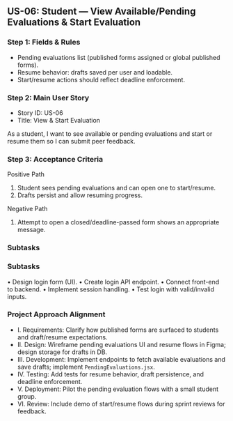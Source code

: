 ## US-06: Student — View Available/Pending Evaluations & Start Evaluation

### Step 1: Fields & Rules
- Pending evaluations list (published forms assigned or global published forms).
- Resume behavior: drafts saved per user and loadable.
- Start/resume actions should reflect deadline enforcement.

### Step 2: Main User Story
- Story ID: US-06
- Title: View & Start Evaluation

As a student, I want to see available or pending evaluations and start or resume them so I can submit peer feedback.

### Step 3: Acceptance Criteria
Positive Path
1. Student sees pending evaluations and can open one to start/resume.
2. Drafts persist and allow resuming progress.

Negative Path
1. Attempt to open a closed/deadline-passed form shows an appropriate message.

### Subtasks

### Subtasks
• Design login form (UI).
• Create login API endpoint.
• Connect front-end to backend.
• Implement session handling.
• Test login with valid/invalid inputs.

### Project Approach Alignment
- I. Requirements: Clarify how published forms are surfaced to students and draft/resume expectations.
- II. Design: Wireframe pending evaluations UI and resume flows in Figma; design storage for drafts in DB.
- III. Development: Implement endpoints to fetch available evaluations and save drafts; implement `PendingEvaluations.jsx`.
- IV. Testing: Add tests for resume behavior, draft persistence, and deadline enforcement.
- V. Deployment: Pilot the pending evaluation flows with a small student group.
- VI. Review: Include demo of start/resume flows during sprint reviews for feedback.
